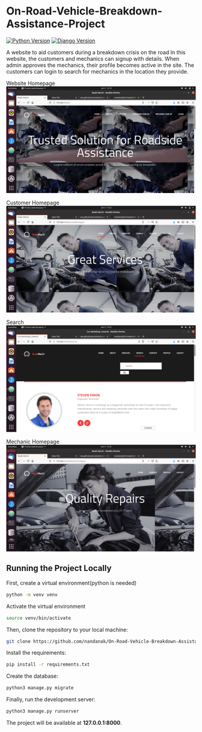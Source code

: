 # On-Road-Vehicle-Breakdown-Assistance-Project

[![Python Version](https://img.shields.io/badge/python-3.8.2-brightgreen.svg)](https://python.org)
[![Django Version](https://img.shields.io/badge/django-3.0.6-brightgreen.svg)](https://djangoproject.com)

A website to aid customers during a breakdown crisis on the road
In this website, the customers and mechanics can signup with details. When admin approves the mechanics, their profile becomes active in the site.
The customers can login to search for mechanics in the location they provide.

Website Homepage
![Project Screenshot1](https://github.com/nandanak/On-Road-Vehicle-Breakdown-Assistance-Project/blob/master/myproject/Screenshots/Homepage.png)

Customer Homepage
![Project Screenshot2](https://github.com/nandanak/On-Road-Vehicle-Breakdown-Assistance-Project/blob/master/myproject/Screenshots/CustHome.png)

Search
![Project Screenshot3](https://github.com/nandanak/On-Road-Vehicle-Breakdown-Assistance-Project/blob/master/myproject/Screenshots/Custsearch.png)

Mechanic Homepage
![Project Screenshot4](https://github.com/nandanak/On-Road-Vehicle-Breakdown-Assistance-Project/blob/master/myproject/Screenshots/Mechhome.png)

## Running the Project Locally

First, create a virtual environment(python is needed)

```bash
python -m venv venv
```

Activate the virtual environment
```bash
source venv/bin/activate
```

Then, clone the repository to your local machine:

```bash
git clone https://github.com/nandanak/On-Road-Vehicle-Breakdown-Assistance-Project.git
```

Install the requirements:

```bash
pip install -r requirements.txt
```

Create the database:

```bash
python3 manage.py migrate
```

Finally, run the development server:

```bash
python3 manage.py runserver
```

The project will be available at **127.0.0.1:8000**.
